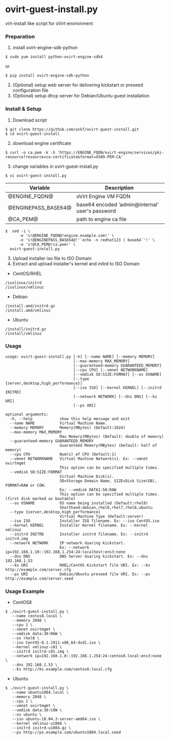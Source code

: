 ovirt-guest-install.py
======================
virt-install like script for oVirt environment

### Preparation ###

1. install ovirt-engine-sdk-python
```
$ sudo yum install python-ovirt-engine-sdk4
```
or
```
$ pip install ovirt-engine-sdk-python
```
2. (Optional) setup web server for delivering kickstart or preseed configuration file
3. (Optional) setup dhcp server for Debian/Ubuntu guest installation

### Install & Setup ###

1. Download script
```
$ git clone https://github.com/uskf/ovirt-guest-install.git
$ cd ovirt-guest-install
```
2. download engine certificate
```
$ curl -o ca.pem -k -S 'https://ENGINE_FQDN/ovirt-engine/services/pki-resource?resource=ca-certificate&format=X509-PEM-CA'
```
3. change variables in ovirt-guest-install.py
```
$ vi ovirt-guest-install.py
```

|Variable|Description|
|-|-|
|@ENGINE_FQDN@|oVirt Engine VM FQDN|
|@ENGINEPASS_BASE64@|base64 encoded 'admin@internal' user's password|
|@CA_PEM@|path to engine ca file|

```
$  sed -i \
      -e 's!@ENGINE_FQDN@!engine.example.com!' \
      -e 's!@ENGINEPASS_BASE64@!'`echo -n redhat123 | base64`'!' \
      -e 's!@CA_PEM@!ca.pem!' \
  ovirt-guest-install.py
```
3. Upload installer iso file to ISO Domain
4. Extract and upload installer's kernel and initrd to ISO Domain
 - CentOS/RHEL
```
/isolinux/initrd
/isolinux/vmlinuz
```
 - Debian
```
/install.amd/initrd.gz
/install.amd/vmlinuz
```
 - Ubuntu
```
/install/initrd.gz
/install/vmlinuz
```

### Usage ###
```
usage: ovirt-guest-install.py [-h] [--name NAME] [--memory MEMORY]
                              [--max-memory MAX_MEMORY]
                              [--guaranteed-memory GUARANTEED_MEMORY]
                              [--cpu CPU] [--vmnet NETWORKNAME]
                              [--vmdisk SD:SIZE:FORMAT] [--os OSNAME]
                              [--type {server,desktop,high_performance}]
                              [--iso ISO] [--kernel KERNEL] [--initrd INITRD]
                              [--network NETWORK] [--dns DNS] [--ks URI]
                              [--ps URI]

optional arguments:
  -h, --help            show this help message and exit
  --name NAME           Virtual Machine Name.
  --memory MEMORY       Memory(MBytes) (Default:1024)
  --max-memory MAX_MEMORY
                        Max Memory(MBytes) (Default: double of memory)
  --guaranteed-memory GUARANTEED_MEMORY
                        Guaranteed Memory(MBytes) (Default: half of memory)
  --cpu CPU             Num(s) of CPU (Default:1)
  --vmnet NETWORKNAME   Virtual Machine Network(s). Ex: --vmnet ovirtmgmt
                        This option can be specified multiple times.
  --vmdisk SD:SIZE:FORMAT
                        Virtual Machine Disk(s).
                        SD=Storage Domain Name, SIZE=Disk Size(GB), FORMAT=RAW or COW.
                        Ex: --vmdisk DATA1:50:RAW
                        This option can be specified multiple times.(first disk marked as bootable)
  --os OSNAME           OS name being installed (Default:rhel8)
                        Shorthand:debian,rhel6,rhel7,rhel8,ubuntu
  --type {server,desktop,high_performance}
                        Virtual Machine Type (Default:server)
  --iso ISO             Installer ISO filename. Ex: --iso CentOS.iso
  --kernel KERNEL       Installer Kernel filename. Ex: --kernel vmlinuz
  --initrd INITRD       Installer initrd filename. Ex: --initrd initrd.img
  --network NETWORK     IP network duaring kickstart.
                        Ex: --network ip=192.168.1.10::192.168.1.254:24:localhost:ens3:none
  --dns DNS             DNS Server duaring kickstart. Ex: --dns 192.168.1.53
  --ks URI              RHEL/CentOS Kickstart file URI. Ex: --ks http://example.com/server.cfg
  --ps URI              Debian/Ubuntu preseed file URI. Ex: --ps http://example.com/server.seed

```

### Usage Example ###
- CentOS8
```
$ ./ovirt-guest-install.py \
   --name centos8.local \
   --memory 2048 \
   --cpu 1 \
   --vmnet ovirtmgmt \
   --vmdisk data:30:RAW \
   --os rhel8 \
   --iso CentOS-8.1.1911-x86_64-dvd1.iso \
   --kernel vmlinuz-c81 \
   --initrd initrd-c81.img \
   --network ip=192.168.1.8::192.168.1.254:24:centos8.local:ens3:none \
   --dns 192.168.1.53 \
   --ks http://ks.example.com/centos8.local.cfg
```
- Ubuntu
```
$ ./ovirt-guest-install.py \
   --name ubuntu1804.local \
   --memory 2048 \
   --cpu 1 \
   --vmnet ovirtmgmt \
   --vmdisk data:30:COW \
   --os ubuntu \
   --iso ubuntu-18.04.3-server-amd64.iso \
   --kernel vmlinuz-u1804 \
   --initrd initrd-u1804.gz \
   --ps http://ps.example.com/ubuntu1804.local.seed
```

